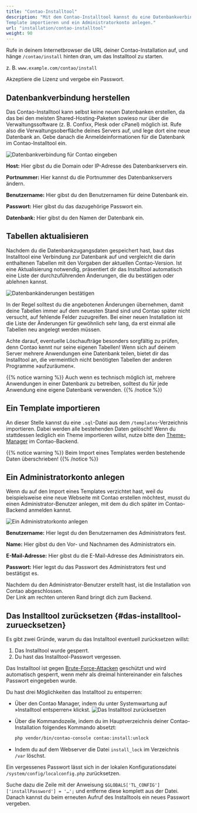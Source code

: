 ```yaml
---
title: "Contao-Installtool"
description: "Mit dem Contao-Installtool kannst du eine Datenbankverbindung herstellen, Tabellen aktualisieren, ein 
Template importieren und ein Administratorkonto anlegen."
url: "installation/contao-installtool"
weight: 90
---
```


Rufe in deinem Internetbrowser die URL deiner Contao-Installation auf, und hänge `/contao/install` hinten 
dran, um das Installtool zu starten.

z. B. `www.example.com/contao/install`

Akzeptiere die Lizenz und vergebe ein Passwort.


## Datenbankverbindung herstellen

Das Contao-Installtool kann selbst keine neuen Datenbanken erstellen, da das bei den meisten Shared-Hosting-Paketen 
sowieso nur über die Verwaltungssoftware (z. B. Confixx, Plesk oder cPanel) möglich ist. Rufe also die 
Verwaltungsoberfläche deines Servers auf, und lege dort eine neue Datenbank an. Gebe danach die Anmeldeinformationen
für die Datenbank im Contao-Installtool ein.

![Datenbankverbindung für Contao eingeben](/de/installation/images/de/datenbankverbindung-fuer-contao-eingeben.png?classes=shadow)

**Host:** Hier gibst du die Domain oder IP-Adresse des Datenbankservers ein.

**Portnummer:** Hier kannst du die Portnummer des Datenbankservers ändern.

**Benutzername:** Hier gibst du den Benutzernamen für deine Datenbank ein.

**Passwort:** Hier gibst du das dazugehörige Passwort ein.

**Datenbank:** Hier gibst du den Namen der Datenbank ein.


## Tabellen aktualisieren

Nachdem du die Datenbankzugangsdaten gespeichert hast, baut das Installtool eine Verbindung zur Datenbank auf und 
vergleicht die darin enthaltenen Tabellen mit den Vorgaben der aktuellen Contao-Version. Ist eine Aktualisierung 
notwendig, präsentiert dir das Installtool automatisch eine Liste der durchzuführenden Änderungen, die du bestätigen 
oder ablehnen kannst.

![Datenbankänderungen bestätigen](/de/installation/images/de/datenbankaenderungen-bestaetigen.png?classes=shadow)

In der Regel solltest du die angebotenen Änderungen übernehmen, damit deine Tabellen immer auf dem neuesten Stand sind 
und Contao später nicht versucht, auf fehlende Felder zuzugreifen. Bei einer neuen Installation ist die Liste der 
Änderungen für gewöhnlich sehr lang, da erst einmal alle Tabellen neu angelegt werden müssen.

Achte darauf, eventuelle Löschaufträge besonders sorgfältig zu prüfen, denn Contao kennt nur seine eigenen Tabellen! 
Wenn sich auf deinem Server mehrere Anwendungen eine Datenbank teilen, bietet dir das Installtool an, die vermeintlich 
nicht benötigten Tabellen der anderen Programme »aufzuräumen«.

{{% notice warning %}}
Auch wenn es technisch möglich ist, mehrere Anwendungen in einer Datenbank zu betreiben, solltest du für jede Anwendung eine eigene Datenbank verwenden.
{{% /notice %}}


## Ein Template importieren

An dieser Stelle kannst du eine `.sql`-Datei aus dem `/templates`-Verzeichnis importieren. Dabei werden alle 
bestehenden Daten gelöscht! Wenn du stattdessen lediglich ein Theme importieren willst, nutze bitte den 
[Theme-Manager](../../theme-manager/) im Contao-Backend.

{{% notice warning %}}
Beim Import eines Templates werden bestehende Daten überschrieben!
{{% /notice %}}


## Ein Administratorkonto anlegen

Wenn du auf den Import eines Templates verzichtet hast, weil du beispielsweise eine neue Webseite mit Contao erstellen 
möchtest, musst du einen Administrator-Benutzer anlegen, mit dem du dich später im Contao-Backend anmelden kannst.

![Ein Administratorkonto anlegen](/de/installation/images/de/ein-administratorkonto-anlegen.png?classes=shadow)

**Benutzername:** Hier legst du den Benutzernamen des Administrators fest.

**Name:** Hier gibst du den Vor- und Nachnamen des Administrators ein.

**E-Mail-Adresse:** Hier gibst du die E-Mail-Adresse des Administrators ein.

**Passwort:** Hier legst du das Passwort des Administrators fest und bestätigst es.

Nachdem du den Administrator-Benutzer erstellt hast, ist die Installation von Contao abgeschlossen.  
Der Link am rechten unteren Rand bringt dich zum Backend.


## Das Installtool zurücksetzen {#das-installtool-zuruecksetzen}

Es gibt zwei Gründe, warum du das Installtool eventuell zurücksetzen willst:

1. Das Installtool wurde gesperrt.
2. Du hast das Installtool-Passwort vergessen.

Das Installtool ist gegen [Brute-Force-Attacken](https://de.wikipedia.org/wiki/Brute-Force-Methode) geschützt und wird 
automatisch gesperrt, wenn mehr als dreimal hintereinander ein falsches Passwort eingegeben wurde. 

Du hast drei Möglichkeiten das Installtool zu entsperren:

- Über den Contao Manager, indem du unter Systemwartung auf »Installtool entsperren« klickst.
![Das Installtool zurücksetzen](/de/installation/images/de/das-installtool-zuruecksetzen.png?classes=shadow)
- Über die Kommandozeile, indem du im Hauptverzeichnis deiner Contao-Installation folgendes Kommando absetzt:

    ```bash
    php vendor/bin/contao-console contao:install:unlock
    ```

- Indem du auf dem Webserver die Datei `install_lock` im Verzeichnis `/var` löschst.


Ein vergessenes Passwort lässt sich in der lokalen Konfigurationsdatei `/system/config/localconfig.php` zurücksetzen.

Suche dazu die Zeile mit der Anweisung `$GLOBALS['TL_CONFIG']['installPassword'] = '…';` und entferne diese komplett 
aus der Datei. Danach kannst du beim erneuten Aufruf des Installtools ein neues Passwort vergeben.


